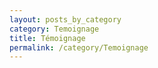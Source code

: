 ```yaml
---
layout: posts_by_category
category: Temoignage
title: Témoignage
permalink: /category/Temoignage
---
```

